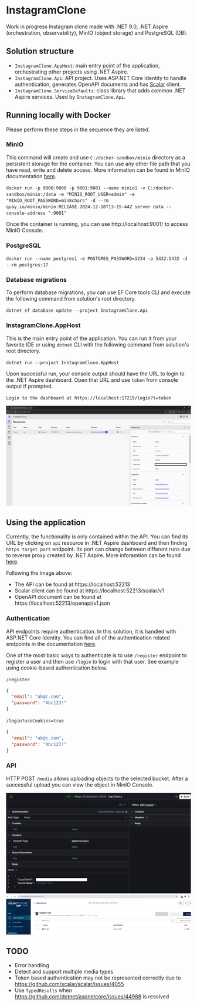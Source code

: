 # InstagramClone
Work in progress Instagram clone made with .NET 9.0, .NET Aspire (orchestration, observability), MinIO (object storage) and PostgreSQL (DB).

## Solution structure
- `InstagramClone.AppHost`: main entry point of the application, orchestrating other projects using .NET Aspire.
- `InstagramClone.Api`: API project. Uses ASP.NET Core Identity to handle authentication, generates OpenAPI documents and has [Scalar](https://github.com/scalar/scalar) client.
- `InstagramClone.ServiceDefaults`: class library that adds common .NET Aspire services. Used by `InstagramClone.Api`.

## Running locally with Docker

Please perform these steps in the sequence they are listed.

### MinIO

This command will create and use `C:/docker-sandbox/minio` directory as a persistent storage for the container. You can use any other file path that you have read, write and delete access. More information can be found in MinIO documentation [here](https://min.io/docs/minio/container/index.html#procedure). 

`docker run -p 9000:9000 -p 9001:9001 --name minio1 -v C:/docker-sandbox/minio:/data -e "MINIO_ROOT_USER=admin" -e "MINIO_ROOT_PASSWORD=min8chars" -d --rm  quay.io/minio/minio:RELEASE.2024-12-18T13-15-44Z server data --console-address ":9001"`

Once the container is running, you can use http://localhost:9001/ to access MinIO Console.

### PostgreSQL

`docker run --name postgres1 -e POSTGRES_PASSWORD=1234 -p 5432:5432 -d --rm postgres:17`

### Database migrations

To perform database migrations, you can use EF Core tools CLI and execute the following command from solution's root directory.

`dotnet ef database update --project InstagramClone.Api`

### InstagramClone.AppHost

This is the main entry point of the application. You can run it from your favorite IDE or using `dotnet` CLI with the following command from solution's root directory.

`dotnet run --project InstagramClone.AppHost`

Upon successful run, your console output should have the URL to login to the .NET Aspire dashboard. Open that URL and use `token` from console output if prompted.

`Login to the dashboard at https://localhost:17219/login?t=token`

![.NET Aspire dashboard](images/dashboard.png ".NET Aspire dashboard")

## Using the application
Currently, the functionality is only contained within the API. You can find its URL by clicking on `api` resource in .NET Aspire dashboard and then finding `https target port` endpoint. Its port can change between different runs due to reverse proxy created by .NET Aspire. More inforamtion can be found [here](https://learn.microsoft.com/en-us/dotnet/aspire/fundamentals/networking-overview#how-endpoints-work).

Following the image above:
- The API can be found at https://localhost:52213 
- Scalar client can be found at https://localhost:52213/scalar/v1
- OpenAPI document can be found at https://localhost:52213/openapi/v1.json

### Authentication
API endpoints require authentication. In this solution, it is handled with ASP.NET Core Identity. You can find all of the authentication related endpoints in the documentation [here](https://learn.microsoft.com/en-us/aspnet/core/security/authentication/identity-api-authorization?view=aspnetcore-9.0#the-mapidentityapituser-endpoints).

One of the most basic ways to authenticate is to use `/register` endpoint to register a user and then use `/login` to login with that user. See example using cookie-based authentication below.

`/register`
```json
{
  "email": "ab@c.com",
  "password": "Abc123!"
}
```

`/login?useCookies=true`
```json
{
  "email": "ab@c.com",
  "password": "Abc123!"
}
```

### API
HTTP POST `/media` allows uploading objects to the selected bucket. After a successful upload you can view the object in MinIO Console.

![Object upload](images/upload.png "Object upload")
![MinIO Console](images/minio-console.png "MinIO Console")

## TODO
- Error handling
- Detect and support multiple media types
- Token based authentication may not be represented correctly due to https://github.com/scalar/scalar/issues/4055
- Use `TypedResults` when https://github.com/dotnet/aspnetcore/issues/44988 is resolved